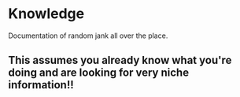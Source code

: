 # Knowledge
Documentation of random jank all over the place.

## This assumes you already know what you're doing and are looking for very niche information!!
